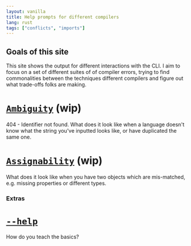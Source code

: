 ```yaml
---
layout: vanilla
title: Help prompts for different compilers
lang: rust
tags: ["conflicts", "imports"]
---
```


## Goals of this site

This site shows the output for different interactions with the CLI. I aim to focus on a set of different suites of of compiler errors, trying to find commonalities between the techniques different compilers and figure out what trade-offs folks are making.

# [`Ambiguity`](./ambiguity) (wip)

404 - Identifier not found. What does it look like when a language doesn't know what the string you've inputted looks like, or have duplicated the same one.

# [`Assignability`](./assignability) (wip)

What does it look like when you have two objects which are mis-matched, e.g. missing properties or different types.

### Extras

# [`--help`](./help)

How do you teach the basics?
